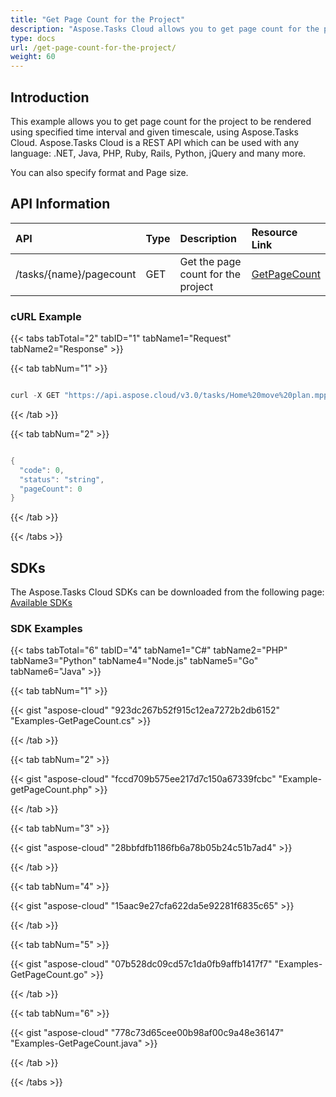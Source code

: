 ```yaml
---
title: "Get Page Count for the Project"
description: "Aspose.Tasks Cloud allows you to get page count for the project in MPP, MPT and XML. Moreover, our REST API can be used with nearly all languages like .NET, Node.JS, Python, PHP, Go, Java and many more."
type: docs
url: /get-page-count-for-the-project/
weight: 60
---
```


## **Introduction**
This example allows you to get page count for the project to be rendered using specified time interval and given timescale, using Aspose.Tasks Cloud. Aspose.Tasks Cloud is a REST API which can be used with any language: .NET, Java, PHP, Ruby, Rails, Python, jQuery and many more. 

You can also specify format and Page size.
## **API Information**

|**API**|**Type**|**Description**|**Resource Link**|
| :- | :- | :- | :- |
|/tasks/{name}/pagecount|GET|Get the page count for the project|[GetPageCount](https://apireference.aspose.cloud/tasks/#/TasksDocument/GetPageCount)|
### **cURL Example**
{{< tabs tabTotal="2" tabID="1" tabName1="Request" tabName2="Response" >}}

{{< tab tabNum="1" >}}

```java

curl -X GET "https://api.aspose.cloud/v3.0/tasks/Home%20move%20plan.mpp/pagecount?pageSize=6&presentationFormat=4&timescale=1&startDate=2004-01-01&endDate=2019-01-01" -H "accept: application/json"

```

{{< /tab >}}

{{< tab tabNum="2" >}}

```java

{
  "code": 0,
  "status": "string",
  "pageCount": 0
}
```

{{< /tab >}}

{{< /tabs >}}
## **SDKs**
The Aspose.Tasks Cloud SDKs can be downloaded from the following page: [Available SDKs](/tasks/available-sdks/)
### **SDK Examples**
{{< tabs tabTotal="6" tabID="4" tabName1="C#" tabName2="PHP" tabName3="Python" tabName4="Node.js" tabName5="Go" tabName6="Java" >}}

{{< tab tabNum="1" >}}

{{< gist "aspose-cloud" "923dc267b52f915c12ea7272b2db6152" "Examples-GetPageCount.cs" >}}

{{< /tab >}}

{{< tab tabNum="2" >}}

{{< gist "aspose-cloud" "fccd709b575ee217d7c150a67339fcbc" "Example-getPageCount.php" >}}

{{< /tab >}}

{{< tab tabNum="3" >}}

{{< gist "aspose-cloud" "28bbfdfb1186fb6a78b05b24c51b7ad4" >}}

{{< /tab >}}

{{< tab tabNum="4" >}}

{{< gist "aspose-cloud" "15aac9e27cfa622da5e92281f6835c65" >}}

{{< /tab >}}

{{< tab tabNum="5" >}}

{{< gist "aspose-cloud" "07b528dc09cd57c1da0fb9affb1417f7" "Examples-GetPageCount.go" >}}

{{< /tab >}}

{{< tab tabNum="6" >}}

{{< gist "aspose-cloud" "778c73d65cee00b98af00c9a48e36147" "Examples-GetPageCount.java" >}}

{{< /tab >}}

{{< /tabs >}}
